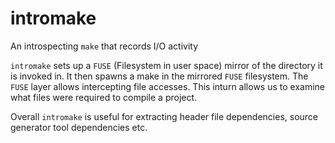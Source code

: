 intromake
=========

An introspecting `make` that records I/O activity

`intromake` sets up a `FUSE` (Filesystem in user space) mirror of the
directory it is invoked in. It then spawns a make in the mirrored `FUSE`
filesystem. The `FUSE` layer allows intercepting file accesses. This
inturn allows us to examine what files were required to compile a project.

Overall `intromake` is useful for extracting header file dependencies,
source generator tool dependencies etc.
